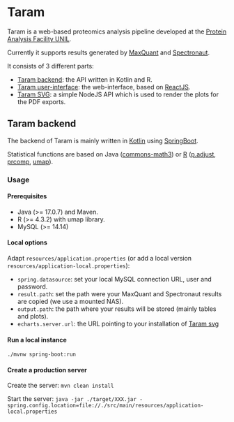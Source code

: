 # Taram

Taram is a web-based proteomics analysis pipeline developed at the [Protein Analysis Facility UNIL](https://wp.unil.ch/paf/).

Currently it supports results generated by [MaxQuant](https://www.maxquant.org/) and [Spectronaut](https://biognosys.com/software/spectronaut/).

It consists of 3 different parts:
- [Taram backend](https://github.com/UNIL-PAF/taram-backend): the API written in Kotlin and R.
- [Taram user-interface](https://github.com/UNIL-PAF/taram-ui): the web-interface, based on [ReactJS](https://react.dev/).
- [Taram SVG](https://github.com/UNIL-PAF/taram-svg): a simple NodeJS API which is used to render the plots for the PDF exports.

## Taram backend

The backend of Taram is mainly written in [Kotlin](https://kotlinlang.org/) using [SpringBoot](https://spring.io/projects/spring-boot).

Statistical functions are based on Java ([commons-math3](https://commons.apache.org/proper/commons-math/)) or [R](https://www.r-project.org/) ([p.adjust](https://stat.ethz.ch/R-manual/R-devel/library/stats/html/p.adjust.html), [prcomp](https://stat.ethz.ch/R-manual/R-devel/library/stats/html/prcomp.html), [umap](https://cran.r-project.org/web/packages/umap/index.html)).

### Usage

#### Prerequisites
- Java (>= 17.0.7) and Maven.
- R (>= 4.3.2) with umap library.
- MySQL (>= 14.14)

#### Local options

Adapt ```resources/application.properties``` (or add a local version ```resources/application-local.properties```):

- ```spring.datasource```: set your local MySQL connection URL, user and password.
- ```result.path```: set the path were your MaxQuant and Spectronaut results are copied (we use a mounted NAS).
- ````output.path````: the path where your results will be stored (mainly tables and plots).
- ````echarts.server.url````: the URL pointing to your installation of [Taram svg](https://github.com/UNIL-PAF/taram-svg)

#### Run a local instance

```./mvnw spring-boot:run```

#### Create a production server

Create the server:
```mvn clean install```

Start the server:
`````java -jar ./target/XXX.jar -spring.config.location=file://./src/main/resources/application-local.properties`````

